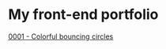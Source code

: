 # My front-end portfolio

[0001 - Colorful bouncing circles](https://codepen.io/tianxinxie/pen/xQpamX)